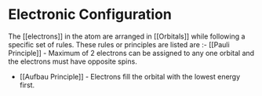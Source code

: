 # Electronic Configuration

The [[electrons]] in the atom are arranged in [[Orbitals]] while following a specific set of rules. These rules or principles are listed are :-
[[Pauli Principle]] - Maximum of 2 electrons can be assigned to any one orbital and the electrons must have opposite spins.
- [[Aufbau Principle]] - Electrons fill the orbital with the lowest energy first.
